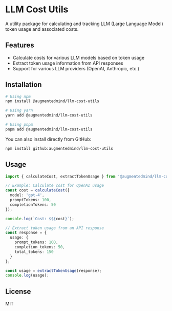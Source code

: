 # LLM Cost Utils

A utility package for calculating and tracking LLM (Large Language Model) token usage and associated costs.

## Features

- Calculate costs for various LLM models based on token usage
- Extract token usage information from API responses
- Support for various LLM providers (OpenAI, Anthropic, etc.)

## Installation

```bash
# Using npm
npm install @augmentedmind/llm-cost-utils

# Using yarn
yarn add @augmentedmind/llm-cost-utils

# Using pnpm
pnpm add @augmentedmind/llm-cost-utils
```

You can also install directly from GitHub:

```bash
npm install github:augmentedmind/llm-cost-utils
```

## Usage

```typescript
import { calculateCost, extractTokenUsage } from '@augmentedmind/llm-cost-utils';

// Example: Calculate cost for OpenAI usage
const cost = calculateCost({
  model: 'gpt-4',
  promptTokens: 100,
  completionTokens: 50
});

console.log(`Cost: $${cost}`);

// Extract token usage from an API response
const response = {
  usage: {
    prompt_tokens: 100,
    completion_tokens: 50,
    total_tokens: 150
  }
};

const usage = extractTokenUsage(response);
console.log(usage);
```

## License

MIT
